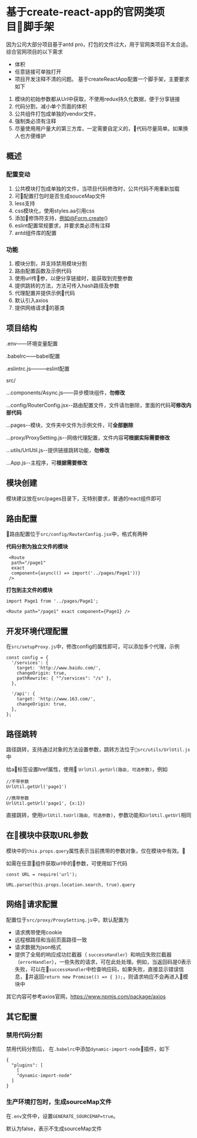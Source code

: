 # 基于create-react-app的官网类项目脚手架
因为公司大部分项目基于antd pro，打包的文件过大，用于官网类项目不太合适。综合官网项目的以下需求
+ 体积
+ 任意链接可单独打开
+ 项目开发注释不清的问题。
基于createReactApp配置一个脚手架，主要要求如下

1. 模块的初始参数都从Url中获取，不使用redux持久化数据，便于分享链接
1. 代码分割，减小单个页面的体积
1. 公共组件打包成单独的vendor文件，
1. 强制类必须有注释
1. 尽量使用用户量大的第三方库，一定需要自定义的，代码尽量简单。如果换人也方便维护


## 概述

### 配置变动
1. 公共模块打包成单独的文件，当项目代码修改时，公共代码不用重新加载
1. 可配置打包时是否生成souceMap文件
1. less支持
1. css模块化，使用styles.aa引用css
1. 添加修饰符支持，例如@Form.create()
1. eslint配置常规要求，并要求类必须有注释
1. antd组件库的配置

### 功能
1. 模块分割，并支持禁用模块分割
1. 路由配置函数及示例代码
1. 使用url传参，以便分享链接时，能获取到完整参数
1. 提供跳转的方法，方法可传入hash路径及参数
1. 代理配置并提供示例代码
1. 默认引入axios
1. 提供网络请求的基类

## 项目结构

.env——环境变量配置

.babelrc——babel配置

.eslintrc.js———eslint配置

src/

...components/Async.js——异步模块组件，**勿修改**

...config/RouterConfig.jsx--路由配置文件，文件请勿删除，里面的代码**可修改内部代码**

...pages--模块，文件夹中文件为示例文件，可**全部删除**

...proxy/ProxySetting.js--网络代理配置，文件内容**可根据实际需要修改**

...utils/UrlUtil.js--提供链接跳转功能，**勿修改**

...App.js--主程序，可**根据需要修改**


## 模块创建
模块建议放在src/pages目录下，无特别要求，普通的react组件即可

## 路由配置

路由配置位于`src/config/RouterConfig.jsx`中，格式有两种

**代码分割为独立文件的模块**
```
 <Route 
  path="/page1" 
  exact 
  component={async(() => import('../pages/Page1'))} 
 />
 ```

 **打包到主文件的模块**
 ```
 import Page1 from '../pages/Page1';

 <Route path="/page1" exact component={Page1} />
 ```

## 开发环境代理配置
在`src/setupProxy.js`中，修改config的属性即可，可以添加多个代理，示例
```
const config = {
  '/services': {
    target: 'http://www.baidu.com/',
    changeOrigin: true,
    pathRewrite: { "^/services": "/s" },
  },

  '/api': {
    target: 'http://www.163.com/',
    changeOrigin: true,
  },
};
```

## 路径跳转
路径跳转，支持通过对象的方法设置参数，跳转方法位于`src/utils/UrlUtil.js`中

给a标签设置href属性，使用 `UrlUtil.getUrl(路由, 可选参数)`，例如
```
//不带参数
UrlUtil.getUrl('page1')

//携带参数
UrlUtil.getUrl('page1', {x:1})
```

直接跳转，使用`UrlUtil.toUrl(路由, 可选参数)`，参数功能和`UrlUtil.getUrl`相同

## 在模块中获取URL参数
模块中的`this.props.query`属性表示当前携带的参数对象，仅在模块中有效。

如需在任意组件获取url中的参数，可使用如下代码
```
const URL = require('url');

URL.parse(this.props.location.search, true).query
```

## 网络请求配置
配置位于`src/proxy/ProxySetting.js`中，默认配置为
+ 请求携带使用cookie
+ 远程根路径和当前页面路径一致
+ 请求数据为json格式
+ 提供了全局的响应成功拦截器（ `successHandler`）和响应失败拦截器（`errorHandler`），一些失败的请求，可在此处处理。例如，当返回码是0表示失败，可以在`successHandler`中检查响应码，如果失败，直接显示错误信息，并返回`return new Promise(() => { });`，则请求响应不会再进入模块中

其它内容可参考axios官网，https://www.npmjs.com/package/axios

## 其它配置
### 禁用代码分割
禁用代码分割后，
在`.babelrc`中添加`dynamic-import-node`插件，如下

```
{
  "plugins": [
    [
    "dynamic-import-node"
  ]
}
```

### 生产环境打包时，生成sourceMap文件
在`.env`文件中，设置`GENERATE_SOURCEMAP=true`。

默认为false，表示不生成sourceMap文件